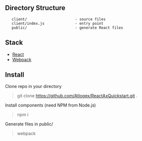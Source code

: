 Directory Structure
 -------------------

       client/                      - source files
       client/index.js              - entry point
       public/                      - generate React files

 Stack
 -------------------

- [React](https://reactjs.org/)
- [Webpack](https://webpack.js.org/)


 
 Install
 -------------------

Clone repo in your directory

> git clone https://github.com/Atlogex/ReactAxQuickstart.git .

Install components (need NPM from Node.js)

> npm i

Generate files in public/  

> webpack
